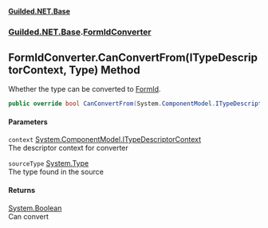 
#### [Guilded.NET.Base](Guilded_NET_Base 'Guilded_NET_Base')
### [Guilded.NET.Base](Guilded_NET_Base#Guilded_NET_Base 'Guilded.NET.Base').[FormIdConverter](FormIdConverter 'Guilded.NET.Base.FormIdConverter')
## FormIdConverter.CanConvertFrom(ITypeDescriptorContext, Type) Method
Whether the type can be converted to [FormId](FormId 'Guilded.NET.Base.FormId').  
```csharp
public override bool CanConvertFrom(System.ComponentModel.ITypeDescriptorContext context, System.Type sourceType);
```

#### Parameters
<a name='Guilded_NET_Base_FormIdConverter_CanConvertFrom(System_ComponentModel_ITypeDescriptorContext_System_Type)_context'></a>
`context` [System.ComponentModel.ITypeDescriptorContext](https://docs.microsoft.com/en-us/dotnet/api/System.ComponentModel.ITypeDescriptorContext 'System.ComponentModel.ITypeDescriptorContext')  
The descriptor context for converter
  
<a name='Guilded_NET_Base_FormIdConverter_CanConvertFrom(System_ComponentModel_ITypeDescriptorContext_System_Type)_sourceType'></a>
`sourceType` [System.Type](https://docs.microsoft.com/en-us/dotnet/api/System.Type 'System.Type')  
The type found in the source
  

#### Returns
[System.Boolean](https://docs.microsoft.com/en-us/dotnet/api/System.Boolean 'System.Boolean')  
Can convert
